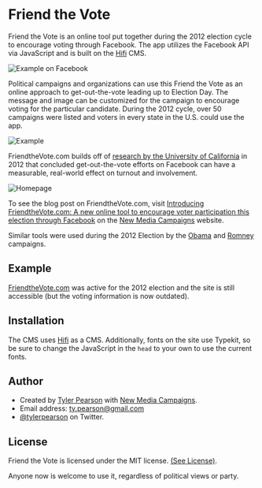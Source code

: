 # Friend the Vote

Friend the Vote is an online tool put together during the 2012 election cycle to encourage voting through Facebook. The app utilizes the Facebook API via JavaScript and is built on the [Hifi](http://gethifi.com) CMS.

![Example on Facebook](http://files.www.newmediacampaigns.com/blog/vote/Screen_Shot_2012-10-23_at_9.06.26_AM.png)

Political campaigns and organizations can use this Friend the Vote as an online approach to get-out-the-vote leading up to Election Day. The message and image can be customized for the campaign to encourage voting for the particular candidate. During the 2012 cycle, over 50 campaigns were listed and voters in every state in the U.S. could use the app.

![Example](http://files.www.newmediacampaigns.com/blog/vote/friends-ftv.jpg)

FriendtheVote.com builds off of [research by the University of California](http://articles.latimes.com/2012/sep/13/science/la-sci-facebook-elections-20120913) in 2012 that concluded get-out-the-vote efforts on Facebook can have a measurable, real-world effect on turnout and involvement.

![Homepage](http://files.www.newmediacampaigns.com/blog/vote/Friend-the-Vote-online.jpg)

To see the blog post on FriendtheVote.com, visit [Introducing FriendtheVote.com: A new online tool to encourage voter participation this election through Facebook](http://www.newmediacampaigns.com/blog/friend-the-vote-com-a-tool-to-encourage-voting-this-election-through-facebook) on the [New Media Campaigns](http://www.newmediacampaigns.com) website.

Similar tools were used during the 2012 Election by the [Obama](http://www.barackobama.com/commit) and [Romney](http://www.mittromney.com/CommitToMitt) campaigns.

## Example

[FriendtheVote.com](http://friendthevote.com) was active for the 2012 election and the site is still accessible (but the voting information is now outdated).

## Installation

The CMS uses [Hifi](http://gethifi.com) as a CMS. Additionally, fonts on the site use Typekit, so be sure to change the JavaScript in the `head` to your own to use the current fonts.

## Author

 * Created by [Tyler Pearson](http://typearson.com) with [New Media Campaigns](http://newmediacampaigns.com).
 * Email address: <ty.pearson@gmail.com>
 * [@tylerpearson](http://twitter.com/tylerpearson) on Twitter.

## License

Friend the Vote is licensed under the MIT license. [(See License)](LICENSE.md).

Anyone now is welcome to use it, regardless of political views or party.
